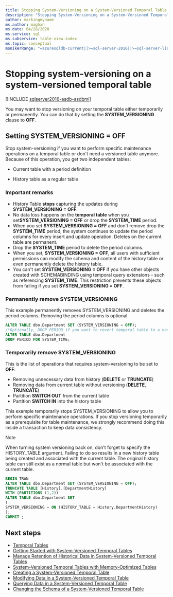 ```yaml
---
title: Stopping System-Versioning on a System-Versioned Temporal Table
description: "Stopping System-Versioning on a System-Versioned Temporal Table"
author: markingmyname
ms.author: maghan
ms.date: 04/28/2020
ms.service: sql
ms.subservice: table-view-index
ms.topic: conceptual
monikerRange: "=azuresqldb-current||>=sql-server-2016||>=sql-server-linux-2017||=azuresqldb-mi-current"
---
```


# Stopping system-versioning on a system-versioned temporal table

[!INCLUDE [sqlserver2016-asdb-asdbmi](../../includes/applies-to-version/sqlserver2016-asdb-asdbmi.md)]

You may want to stop versioning on your temporal table either temporarily or permanently. You can do that by setting the **SYSTEM_VERSIONING** clause to **OFF**.

## Setting SYSTEM_VERSIONING = OFF

Stop system-versioning if you want to perform specific maintenance operations on a temporal table or don't need a versioned table anymore. Because of this operation, you get two independent tables:

- Current table with a period definition

- History table as a regular table

### Important remarks

- History Table **stops** capturing the updates during **SYSTEM_VERSIONING = OFF**.
- No data loss happens on the **temporal table** when you set**SYSTEM_VERSIONING = OFF** or drop the **SYSTEM_TIME** period.
- When you set **SYSTEM_VERSIONING = OFF** and don't remove drop the **SYSTEM_TIME** period, the system continues to update the period columns for every insert and update operation. Deletes on the current table are permanent.
- Drop the **SYSTEM_TIME** period to delete the period columns.
- When you set, **SYSTEM_VERSIONING = OFF**, all users with sufficient permissions can modify the schema and content of the history table or even permanently delete the history table.
- You can't set **SYSTEM_VERSIONING = OFF** if you have other objects created with SCHEMABINDING using temporal query extensions - such as referencing **SYSTEM_TIME**. This restriction prevents these objects from failing if you set **SYSTEM_VERSIONING = OFF**.

### Permanently remove SYSTEM_VERSIONING

This example permanently removes SYSTEM_VERSIONING and deletes the period columns. Removing the period columns is optional.

```sql
ALTER TABLE dbo.Department SET (SYSTEM_VERSIONING = OFF);
/*Optionally, DROP PERIOD if you want to revert temporal table to a non-temporal*/
ALTER TABLE dbo.Department
DROP PERIOD FOR SYSTEM_TIME;
```

### Temporarily remove SYSTEM_VERSIONING

This is the list of operations that requires system-versioning to be set to **OFF**:

- Removing unnecessary data from history (**DELETE** or **TRUNCATE**)
- Removing data from current table without versioning (**DELETE**, **TRUNCATE**)
- Partition **SWITCH OUT** from the current table
- Partition **SWITCH IN** into the history table

This example temporarily stops SYSTEM_VERSIONING to allow you to perform specific maintenance operations. If you stop versioning temporarily as a prerequisite for table maintenance, we strongly recommend doing this inside a transaction to keep data consistency.

> [!NOTE]
> When turning system versioning back on, don't forget to specify the HISTORY_TABLE argument. Failing to do so results in a new history table being created and associated with the current table. The original history table can still exist as a normal table but won't be associated with the current table.

```sql
BEGIN TRAN
ALTER TABLE dbo.Department SET (SYSTEM_VERSIONING = OFF);
TRUNCATE TABLE [History].[DepartmentHistory]
WITH (PARTITIONS (1,2))
ALTER TABLE dbo.Department SET
(
SYSTEM_VERSIONING = ON (HISTORY_TABLE = History.DepartmentHistory)
);
COMMIT ;
```

## Next steps

- [Temporal Tables](../../relational-databases/tables/temporal-tables.md)
- [Getting Started with System-Versioned Temporal Tables](../../relational-databases/tables/getting-started-with-system-versioned-temporal-tables.md)
- [Manage Retention of Historical Data in System-Versioned Temporal Tables](../../relational-databases/tables/manage-retention-of-historical-data-in-system-versioned-temporal-tables.md)
- [System-Versioned Temporal Tables with Memory-Optimized Tables](../../relational-databases/tables/system-versioned-temporal-tables-with-memory-optimized-tables.md)
- [Creating a System-Versioned Temporal Table](../../relational-databases/tables/creating-a-system-versioned-temporal-table.md)
- [Modifying Data in a System-Versioned Temporal Table](../../relational-databases/tables/modifying-data-in-a-system-versioned-temporal-table.md)
- [Querying Data in a System-Versioned Temporal Table](../../relational-databases/tables/querying-data-in-a-system-versioned-temporal-table.md)
- [Changing the Schema of a System-Versioned Temporal Table](../../relational-databases/tables/changing-the-schema-of-a-system-versioned-temporal-table.md)

